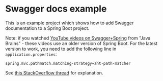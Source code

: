 # Swagger docs example
This is an example project which shows how to add Swagger documentation to a Spring Boot project.

Note: if you watched [YouTube videos on Swagger+Spring](https://www.youtube.com/watch?v=gduKpLW_vdY&t=1022) from "Java Brains" - these videos use an older version of Spring Boot. 
For the latest version to work, you need to add the following line in `application.properties`:
```
spring.mvc.pathmatch.matching-strategy=ant-path-matcher
```

See [this StackOverflow thread](https://stackoverflow.com/questions/70059018/swagger-2-issue-spring-boot) for explanation.

